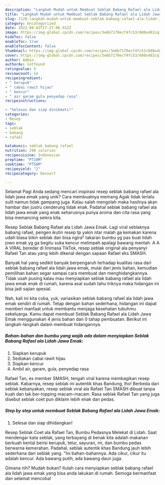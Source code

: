 ```yaml
---
description: "Langkah Mudah untuk Membuat Seblak Babang Rafael ala Lidah Jawa Emak yang Enak"
title: "Langkah Mudah untuk Membuat Seblak Babang Rafael ala Lidah Jawa Emak yang Enak"
slug: 1120-langkah-mudah-untuk-membuat-seblak-babang-rafael-ala-lidah-jawa-emak-yang-enak
category: Uncategorized
date: 2022-08-02T17:27:06.912Z
image: https://img-global.cpcdn.com/recipes/3e6b7170ecf4fc53/680x482cq70/seblak-babang-rafael-ala-lidah-jawa-emak-foto-resep-utama.jpg
hideToc: false
enableToc: true
enableTocContent: false
thumbnail: https://img-global.cpcdn.com/recipes/3e6b7170ecf4fc53/680x482cq70/seblak-babang-rafael-ala-lidah-jawa-emak-foto-resep-utama.jpg
cover: https://img-global.cpcdn.com/recipes/3e6b7170ecf4fc53/680x482cq70/seblak-babang-rafael-ala-lidah-jawa-emak-foto-resep-utama.jpg
author: Admin
authorAv: notfound
ratingvalue: 5
reviewcount: 14
recipeingredient:
- " kerupuk"
- " cabai rawit hijau"
- " kencur"
- " air garam gula penyedap rasa"
recipeinstructions:

- "Selesai dan siap dinikmati!"
categories:
- Resep
tags:
- seblak
- babang
- rafael

katakunci: seblak babang rafael 
nutrition: 298 calories
recipecuisine: Indonesian
preptime: "PT10M"
cooktime: "PT58M"
recipeyield: "2"
recipecategory: Dessert

---
```



Selamat Pagi Anda sedang mencari inspirasi resep seblak babang rafael ala lidah jawa emak yang unik? Cara membuatnya memang Agak tidak terlalu sulit namun tidak gampang juga. Kalau salah mengolah maka hasilnya akan hambar dan justru cenderung tidak enak. Padahal seblak babang rafael ala lidah jawa emak yang enak seharusnya punya aroma dan cita rasa yang bisa memancing selera kita.


Resep Seblak Babang Rafael ala Lidah Jawa Emak. Lagi viral seblaknya babang rafael, pengen ikutin resep tp yakin ntar malah ga kemakan karena udah biasa bikin seblak dan bisa ngira² takaran bumbu yg pas buat lidah jowo emak yg ga begitu suka kencur melimpah apalagi bawang mentah. A A A VIRAL beredar di linimasa TikTok, resep seblak original ala penyanyi Rafael Tan atau yang lebih dikenal dengan sapaan Rafael eks SMASH.

Banyak hal yang sedikit banyak berpengaruh terhadap kualitas rasa dari seblak babang rafael ala lidah jawa emak, mulai dari jenis bahan, kemudian pemilihan bahan segar sampai cara membuat dan menghidangkannya. Tidak usah pusing kalau mau menyiapkan seblak babang rafael ala lidah jawa emak enak di rumah, karena asal sudah tahu triknya maka hidangan ini bisa jadi sajian spesial.


Nah, kali ini kita coba, yuk, variasikan seblak babang rafael ala lidah jawa emak sendiri di rumah. Tetap dengan bahan sederhana, hidangan ini dapat memberi manfaat untuk membantu menjaga kesehatan tubuhmu sekeluarga. Kamu dapat membuat Seblak Babang Rafael ala Lidah Jawa Emak menggunakan 4 jenis bahan dan 0 tahap pembuatan. Berikut ini langkah-langkah dalam membuat hidangannya.

<!--inarticleads1-->

##### Bahan-bahan dan bumbu yang wajib ada dalam menyiapkan Seblak Babang Rafael ala Lidah Jawa Emak:

1. Siapkan  kerupuk
1. Sediakan  cabai rawit hijau
1. Siapkan  kencur
1. Ambil  air, garam, gula, penyedap rasa


Rafael Tan, ex member SMASH, tengah viral karena membagikan resep seblak. Kabarnya, resep seblak ini autentik khas Bandung, lho! Berbeda dari seblak kebanyakan, resep seblak viral ala Rafael Tan SMASH dibuat tanpa kuah dan tak ber-topping macam-macam. Rasa seblak Rafael Tan yang juga disebut seblak coet pun diklaim lebih enak dan pedas. 

<!--inarticleads2-->

##### Step by step untuk membuat Seblak Babang Rafael ala Lidah Jawa Emak:


1. Selesai dan siap dihidangkan!

Resep Seblak Coet ala Rafael Tan, Bumbu Pedasnya Melekat di Lidah. Saat mendengar kata seblak, yang terbayang di benak kita adalah makanan berkuah kental berisi kerupuk, telur, sayuran, mi, dan bumbu pedas berwarna kemerahan. Padahal, seblak autentik khas Bandung jauh lebih sederhana dari seblak yang. &#34;Ini bahan-bahannya. Ada cikur, cikur itu adalah kencur. Ada bawang putih, ada bawang daun juga. 

Gimana nih? Mudah bukan? Itulah cara menyiapkan seblak babang rafael ala lidah jawa emak yang bisa anda lakukan di rumah. Semoga bermanfaat dan selamat mencoba!
